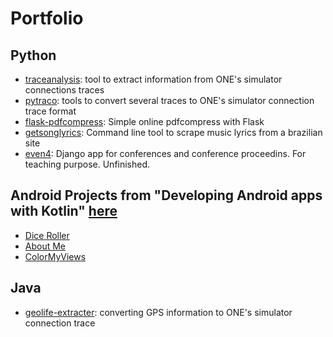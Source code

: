 # Portfolio

## Python
 - [traceanalysis](https://github.com/julianofischer/traceanalysis): tool to extract information from ONE's simulator connections traces
 - [pytraco](https://github.com/julianofischer/pytraco): tools to convert several traces to ONE's simulator connection trace format
 - [flask-pdfcompress](https://github.com/julianofischer/flask-pdfcompress): Simple online pdfcompress with Flask 
 - [getsonglyrics](https://github.com/julianofischer/getsonglyrics): Command line tool to scrape music lyrics from a brazilian site
 - [even4](https://github.com/julianofischer/even4): Django app for conferences and conference proceedins. For teaching purpose. Unfinished.

## Android Projects from "Developing Android apps with Kotlin" [here](https://www.goodoffer24.com/windows-10-pro-professional-cd-key-deals.html)
- [Dice Roller](https://github.com/julianofischer/AndroidDiceRoller)
- [About Me](https://github.com/julianofischer/AboutMe)
- [ColorMyViews](https://github.com/julianofischer/ColorMyViews)

## Java
 - [geolife-extracter](https://github.com/julianofischer/geolife-extracter): converting GPS information to ONE's simulator connection trace
